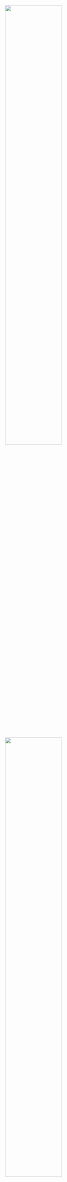 <p align="center">
  <br>
  <img src="./image/mkty_en_dark.svg#gh-dark-mode-only" style="width:60%;">
  <img src="./image/mkty_en_light.svg#gh-light-mode-only" style="width:60%;">
</p>
<br>

# Minh Khoe Tue Y Smart Healthcare System

## 🌍 Documentation Language

<p style="display: flex;align-items: center;">
  <img src="./image/PRC_flag.svg" alt="PRC" style="height: 1em;" /> 
  &nbsp;<a href="./README.md"><b>Chinese Simplified (简体中文)</b></a>&nbsp;|&nbsp;
  <img src="./image/USA_flag.svg" alt="USA" style="height: 1em;" /> 
  &nbsp;<a href="./README_EN.md"><b>English</b></a>&nbsp;|&nbsp;
  <img src="./image/SRV_flag.svg" alt="SRV" style="height: 1em;" /> 
  &nbsp;<a href="./README_VN.md"><b>Vietnamese (Tiếng Việt)</b></a>
</p>

> Please note that both the English and Vietnamese versions of this document are LLM-translated from the original Chinese version. While manually proofread, inconsistencies may exist. In case of any discrepancies, the Chinese version shall prevail.

**Full Project Title:** Minh Khoe Tue Y (_Chinese Simplified: 明康慧医_; _Vietnamese: Minh Khỏe Tuệ Y_; _Nom Script: 明劸慧醫_ ) — Design and Implementation of a Health Management and Diagnostic Assistance System Based on LLMs and Multimodal Artificial Intelligence
**Abbreviation:** MKTY Smart Healthcare System

## 📖 Project Overview

This project overview is based on the "Abstract" section of the associated undergraduate thesis paper:

&nbsp;&nbsp;&nbsp;&nbsp;Driven by the further proliferation of Internet applications and the rapid advancement of artificial intelligence technologies, the application of computer technology in the healthcare domain has become increasingly extensive. Growing public demand for healthcare services can no longer be met by traditional diagnosis and healthcare management models. Issues such as low diagnostic efficiency, uneven medical resource allocation, patient inconvenience, and reliance on experience-based decision-making are becoming increasingly pronounced. Therefore, how to leverage Internet technologies and cutting-edge AI—particularly large language models (LLMs) and multimodal technologies—to enhance the digitalization and intelligence of healthcare services has become an important research question.

&nbsp;&nbsp;&nbsp;&nbsp;To explore the potential of Internet and AI technologies, especially LLMs and multimodal AI, in the healthcare domain, this research presents the design and implementation of **Minh Khoe Tue Y (MKTY)**—a health management and diagnostic assistance system based on LLMs and multimodal Artificial Intelligence. This work also represents the author’s contribution as an undergraduate student toward improving doctor-patient communication and optimizing diagnostic workflows.

&nbsp;&nbsp;&nbsp;&nbsp;The MKTY platform is a distributed system that integrates nine core modules: **User Registration & Login, Personal Information Management, Multimodal Intelligent Diagnosis Assistance, Medical Q&A, Diagnostic Forum, Medical Record Management, Diagnostic Checklist Management, Resource Center, and Administrative Backend**. The overall architecture adopts a frontend-backend decoupled design. The backend business logic layer is built using the `Python Flask` framework, the database uses `MySQL`, and asynchronous messaging between the business logic and AI services is implemented using `RabbitMQ`, enabling distributed microservice deployment. The frontend utilizes `Vue3`, `axios`, and `Element Plus` for component-based UI and interactive features. System authentication is ensured via JWT to safeguard data security.

&nbsp;&nbsp;&nbsp;&nbsp;On the AI service side, the “Multimodal Intelligent Diagnosis Assistance” module is based on a cascaded architecture integrating the `BioMedCLIP` contrastive learning model and `MarianMTModel` neural machine translation model for Chinese-English translation. By analyzing medical images, it computes the relative probabilities of multiple diagnostic descriptions in Chinese. The Medical Q&A, in-depth question analysis, and other natural language generation tasks are powered by the `MKTY-3B-Chat` large language model, fine-tuned on extensive medical texts using `LLaMA-Factory` and based on `Qwen2.5-3B-Instruct`. The “In-depth Question Analysis” module adopts a novel LLM generation paradigm self-developed by the author—termed the “Discussion Mechanism”—which deeply mines and guides the reasoning capabilities of the LLM.

&nbsp;&nbsp;&nbsp;&nbsp;The full design and implementation process of the MKTY system is thoroughly presented in this thesis. The study begins by clarifying the industry background and rationale behind the chosen technology stack, then proceeds to analyze technical feasibility, core functional requirements, and implementation strategies in a layered fashion. The working principles and technical highlights of each module are discussed in detail, and system performance was comprehensively tested. The author concludes by summarizing achievements and proposing directions for future improvement. This project represents an exploratory endeavor in digital healthcare. If it can spark student interest in AI for healthcare and encourage broader participation in this field, that would be the greatest value of this research.

**Keywords:** `Digital Healthcare`; `Diagnostic Assistance`; `Large Language Model (LLM)`; `Multimodal AI`; `Vue3`; `Python Flask`

**The diagram below illustrates the system architecture:**

<div style="padding: 15px; text-align:center;">
  <img src="./image/architecture/architecture.svg" alt="System Architecture" style="width:85%;" />
</div><br>

**The following diagram shows the system’s functional modules:**

<div style="padding: 15px; text-align:center; background-color: rgb(255,255,255)">
  <img src="./image/module_structure/module_structure.svg" alt="System Functions" style="width:85%;" />
</div><br>

## 🛠️ Technology Stack

This project utilizes the following libraries, components, and open-source technologies:

- **Frontend:** Vue.js, Element Plus, Axios, marked.js, DOMPurify, highlight.js, jQuery  
- **Backend:** Python Flask, pika, weasyprint, smtplib, PIL, argon2, rich, SQLAlchemy  
- **Database:** MySQL  
- **Message Queue:** RabbitMQ  
- **Machine Learning & LLMs:** PyTorch, Transformers, Qwen2.5-3B-Instruct

## 🤖 Artificial Intelligence Technologies

### MKTY-3B-Chat Large-scale Language Model

> Public model weights available at:
> [https://huggingface.co/Duyu/MKTY-3B-Chat](https://huggingface.co/Duyu/MKTY-3B-Chat)

&nbsp;&nbsp;&nbsp;&nbsp;**The MKTY-3B-Chat Large-scale Language Model** (Chinese Simplified: _明康慧医大模型_; Vietnamese: _MKTY-3B-Chat Mô hình Ngôn ngữ Quy mô Lớn_) is a core component of this project and was developed as the undergraduate capstone project for the Faculty of Computer Science and Technology, Grade 2025, at Qilu University of Technology (Shandong Academy of Sciences).

&nbsp;&nbsp;&nbsp;&nbsp;With a parameter size of `3.09B` and quantization precision of `BF16`, the model has been fine-tuned and optimized specifically for domains such as medicine, healthcare, and biology, demonstrating superior performance compared to its base model, `Qwen2.5-3B-Instruct` (Chinese Simplified: _通义千问_). Fine-tuning was conducted using the LoRA (Low-Rank Adaptation) algorithm, focusing exclusively on Chinese language tasks. The process involved both incremental pretraining and supervised fine-tuning (SFT), implemented in two alternating rounds (i.e., one round of pretraining followed by one round of SFT, repeated once more). This design addresses the limitation of small-scale base models in absorbing domain-specific knowledge and mitigates the problem of catastrophic forgetting after a single SFT round.

**Training Data**:
&nbsp;&nbsp;&nbsp;&nbsp;The training corpus includes diverse biomedical texts, diagnostic and Q\&A datasets, medical exam multiple-choice questions, and self-awareness prompts. MKTY’s main application scenarios in this project are: medical Q\&A, in-depth model discussions, treatment plan summarization, and diagnosis and drug recommendation based on medical records. To support these use cases, domain-specific datasets were curated:

* Biomedical texts for incremental pretraining to enhance domain knowledge
* Medical Q\&A datasets for SFT to improve answer quality
* Clinical diagnostic texts to enhance case interpretation
* Medical exam questions to instruct answer format and decision-making patterns
* Self-awareness prompts to embed model identity and provenance knowledge

&nbsp;&nbsp;&nbsp;&nbsp;The total volume of training data is approximately `2.88 GB` compressed (about `6.79 GB` uncompressed). All datasets are open-source and used in compliance with their respective licenses. Due to the high volume and dispersed nature of the data, only major sources are listed below. All data were preprocessed via cleaning and formatting:

| Major Data Sources                                                                                                             |
| ------------------------------------------------------------------------------------------------------------------------------ |
| [https://huggingface.co/datasets/Flmc/DISC-Med-SFT/tree/main](https://huggingface.co/datasets/Flmc/DISC-Med-SFT/tree/main)     |
| [https://huggingface.co/datasets/Bolin97/MedicalQA/tree/main](https://huggingface.co/datasets/Bolin97/MedicalQA/tree/main)     |
| [https://huggingface.co/datasets/tyang816/MedChatZH/tree/main](https://huggingface.co/datasets/tyang816/MedChatZH/tree/main)   |
| [https://huggingface.co/datasets/TigerResearch/MedCT/tree/main](https://huggingface.co/datasets/TigerResearch/MedCT/tree/main) |
| [https://huggingface.co/datasets/hajhouj/med\_qa/tree/main](https://huggingface.co/datasets/hajhouj/med_qa/tree/main)          |
| [https://huggingface.co/datasets/ChenWeiLi/Medtext\_zhtw](https://huggingface.co/datasets/ChenWeiLi/Medtext_zhtw)              |
| Other datasets (omitted)                                                                                                       |

&nbsp;&nbsp;&nbsp;&nbsp;Special thanks are extended to the providers of the above datasets. Below is a loss curve illustrating the model’s cross-entropy reduction during incremental training. A total of 3+ epochs were run, covering 20,000 training steps over 6,000 batches per epoch:

<img src="./image/Loss_Figure.svg" alt="Loss Curve" style="width:85%;" />

<details>

<summary><b>Click here to expand the MKTY large model inference demo code</b></summary>

#### Model Loading and Text Generation Function Definition

```python
from transformers import AutoModelForCausalLM, AutoTokenizer

def load_model_and_tokenizer(model_name):
    model = AutoModelForCausalLM.from_pretrained(
        model_name,
        torch_dtype="auto",
        device_map="auto"
    )
    tokenizer = AutoTokenizer.from_pretrained(model_name)
    return model, tokenizer


def generate_response(prompt, messages, model, tokenizer, max_new_tokens=2000):
    messages.append({"role": "user", "content": prompt})
    text = tokenizer.apply_chat_template(
        messages,
        tokenize=False,
        add_generation_prompt=True
    )
    model_inputs = tokenizer([text], return_tensors="pt").to(model.device)
    generated_ids = model.generate(
        **model_inputs,
        max_new_tokens=max_new_tokens
    )
    generated_ids = [
        output_ids[len(input_ids):] for input_ids, output_ids in zip(model_inputs.input_ids, generated_ids)
    ]
    response = tokenizer.batch_decode(generated_ids, skip_special_tokens=True)[0]
    messages.append({"role": "assistant", "content": response})
    return response

```

#### Standard Q&A mode

```python
if __name__ == "__main__":
    model_name = r"MKTY-3B-Chat"
    messages = []
    model, tokenizer = load_model_and_tokenizer(model_name)
    while True:
        prompt = input("User> ")
        if prompt == "exit":
            break
        response = generate_response(prompt, messages, model, tokenizer)
        print("MKTY>", response)
```

#### Large Language Model Discussion Mechanism (LLMDM)

```python
if __name__ == "__main__":
    model_name = "MKTY-3B-Chat"
    discuss_rounds = 3
    agent_number = 3
    model, tokenizer = load_model_and_tokenizer(model_name)
    messages_arr = [[] for _ in range(agent_number)]
    while True:
        prompt = input("User> ")
        if prompt == "exit":
            break
        moderator_opinion = "暂无"
        for i in range(discuss_rounds):
            responses_arr = []
            prompt_per_round = "- 问题：\n" + prompt + "\n - 上轮讨论主持人意见：\n" + moderator_opinion + "\n - 请你结合主持人意见，对上述医疗或医学专业的问题发表详细观点，可以质疑并说明理由。\n"
            for j in range(agent_number):
                messages = messages_arr[j]
                response = generate_response(prompt_per_round, messages, model, tokenizer)
                responses_arr.append(response)
                print(f"第{i + 1}轮讨论，LLM {j + 1}观点>\n", response)
                print("-------------------")
            moderator_prompt = "- 问题：\n" + prompt + "\n\n"
            for res_index in range(len(responses_arr)):
                moderator_prompt = moderator_prompt + f"- LLM {res_index + 1}观点：\n" + responses_arr[res_index] + "\n\n"
            moderator_prompt = moderator_prompt + "对于给定的医疗相关问题，请综合各LLM观点，结合自身知识，得出你自己的判断，尽可能详尽，全部都分析到位，还要充分说明理由。\n"
            moderator_opinion = generate_response(moderator_prompt, [], model, tokenizer)
            print(f"第{i + 1}轮讨论，主持人的意见>\n", moderator_opinion)
            print("-------------------")
            clear_history(messages_arr)

```

</details>

### In-depth Agent Analysis

&nbsp;&nbsp;&nbsp;&nbsp;The "in-depth agent analysis" functionality is based on a custom-designed mechanism known as **Large Language Model Discussion Mechanism** `LLMDM`. It involves three hyperparameters: number of agents, number of discussion rounds, and convergence threshold. Identical models (MKTY-3B-Chat) with different contextual histories are treated as distinct agents.

&nbsp;&nbsp;&nbsp;&nbsp;In the first round, the system creates multiple simulated agents by assigning distinct context arrays to each. Each agent then independently responds to the target question. A "moderator" agent with no prior context synthesizes their responses. In subsequent rounds, the original question is merged with the moderator’s previous summary and redistributed to the agents, who again respond from their updated contexts. This process repeats until a maximum number of rounds is reached.

&nbsp;&nbsp;&nbsp;&nbsp;To assess semantic convergence, `BigBird` is used to embed the final-round outputs into sentence vectors. The mean pairwise distance among these vectors serves as a proxy for consensus—i.e., discussion convergence—which users can interpret qualitatively.

### Time Series Prediction Model with Text Integration

&nbsp;&nbsp;&nbsp;&nbsp;While most recent time series prediction models use `LSTM` or `GRU`, and newer Transformer-based models have emerged in 2024, these models rarely integrate multimodal inputs like text.

&nbsp;&nbsp;&nbsp;&nbsp;In this research, a GRU-based medical time series prediction model was proposed using clinical textual descriptions. The core methodology is as follows:

1. A basic GRU layer performs initial temporal modeling.
2. The frequency domain of historical time series is extracted via FFT, yielding amplitude and phase vectors.
3. Medical text is embedded using `BigBird`, and cross-attention is computed between these embeddings and the frequency-domain vectors.
4. The weighted frequency features are reconstructed using inverse FFT.
5. A threshold vector is computed via a linear layer, and a gating mechanism applies this vector to the reconstructed data.
6. The gated output is added to the GRU baseline output to yield the final prediction.

&nbsp;&nbsp;&nbsp;&nbsp;This design emphasizes the global pattern representation afforded by the frequency domain and its alignment with textual cues. For example, a clinical note stating "increased heart rate" aligns with higher amplitudes in the high-frequency components of an ECG waveform—a correlation that cross-attention can capture but time-domain features alone may not.

**The model architecture is illustrated below:**

<div style="padding: 10px; text-align:center; background-color: rgb(255,255,255)">
  <img src="./image/time_series_prediction_model/time_series_prediction_model.svg" alt="Time Series Prediction Model" style="width:75%;" />
</div>

#### Mathematical Formulation

<details>

<summary><b>Click to expand model formulation</b></summary>

##### 1. Text Encoding

Let medical text input be \$T\$. The pre-trained `BigBird` encoder yields:

$$
H_T = \text{BigBird}(T)
$$

Parameters of `BigBird` are frozen during training.

##### 2. Time Series Frequency Transformation

Given time series input \$X\$, compute its FFT:

$$
X_f = \text{FFT}(X)
$$

##### 3. Temporal Feature Extraction

Time-domain features are extracted via GRU:

$$
H_s = \text{GRU}(X)
$$

##### 4. Cross-Attention Mechanism

From \$H\_T\$, compute Query (\$Q\$) and Key (\$K\$); from \$X\_f\$, compute Value (\$V\$):

$$
Q = W_Q H_T,\quad K = W_K H_T,\quad V = W_V X_f
$$

Attention scores:

$$
A = \text{Softmax}\left(\frac{QK^T}{\sqrt{d_k}}\right)
$$

Cross-attention output:

$$
O = A \cdot V
$$

##### 5. Gating Mechanism

Apply inverse FFT to \$O\$, then pass through a Sigmoid to obtain gating factor \$G\$:

$$
G = \text{Sigmoid}(\text{IFFT}(O))
$$

##### 6. Modality Fusion

Fuse \$G\$ and GRU output \$H\_s\$:

$$
H_f = G \cdot H_s
$$

Final prediction:

$$
\hat{Y} = \text{Dense}(H_f + H_s)
$$

##### Symbol Glossary

* \$T\$: Medical text input
* \$X\$: Medical time series input
* \$H\_T\$: Text embedding features
* \$X\_f\$: Frequency-domain representation of \$X\$
* \$H\_s\$: Time-domain features from GRU
* \$Q\$, \$K\$, \$V\$: Cross-attention query, key, value
* \$A\$: Attention matrix
* \$O\$: Cross-attention output
* \$G\$: Gating factor
* \$H\_f\$: Fused feature representation
* \$\hat{Y}\$: Final prediction
* \$W\_Q\$, \$W\_K\$, \$W\_V\$: Learnable projection matrices

</details>

## 🚀 Project Deployment

### 1. Hardware Requirements

&nbsp;&nbsp;&nbsp;&nbsp;This system is designed as a distributed architecture. It is recommended to deploy across multiple servers depending on performance requirements. The backend for business logic, the database server, and the SSR frontend server do not have specific hardware demands. The most performance-sensitive layer is the intelligent service layer. The Minh Khoe Tue Y large-scale model (MKTY-3B-Chat) requires 8GB of VRAM for weights and inference cache, BioMedCLIP requires 2GB, and BigBird also needs 2GB. The time-series forecasting model consumes negligible VRAM. The system can still be launched without deploying some or all of the AI services; however, only the backend and CSR/SSR frontend components will function, and corresponding AI functionalities will be unavailable.

### 2. Cloning Code and Model Weights

#### (1) Clone Source Code

```bash
git clone https://github.com/duyu09/MKTY-System.git
```

#### (2) Download Model Weights

* **(1) MKTY-3B-Chat Large-scale Language Model**
  Repository size: `6.19 GB`

```bash
git lfs install
git clone https://huggingface.co/Duyu/MKTY-3B-Chat
```

* **(2) BioMedCLIP Model**
  Repository size: `790 MB`

```bash
git lfs install
git clone https://huggingface.co/microsoft/BiomedCLIP-PubMedBERT_256-vit_base_patch16_224
```

* **(3) MarianMT Model**
  Repository size: `1.18 GB`

&nbsp;&nbsp;&nbsp;&nbsp;This repository does not require manual cloning. It will be automatically downloaded by the `transformers` library during the first launch of the small-scale model module. Ensure sufficient disk space for the cache. Considering that servers may be located in Mainland China, environment variables are preset in the relevant scripts to redirect [https://huggingface.co/](https://huggingface.co/) to the mirror site [https://hf-mirror.com/](https://hf-mirror.com/). If your server is outside Mainland China, please remove those lines of code.

* **(4) MKTY Fusion Text Medical Time-Series Prediction Model**

Pretrained weights are not currently available. The model size is under `10 MB`.

### 3. Environment Setup

&nbsp;&nbsp;&nbsp;&nbsp;Different components require different environments. Both the business logic backend and intelligent services backend depend on `Python 3.9+` and the `RabbitMQ` message queue, which in turn depends on the `Erlang` environment. Refer to the [Python official site](https://www.python.org/downloads/) and [RabbitMQ official site](https://www.rabbitmq.com/download.html) for installation. It is recommended to use a virtual environment for deployment.

#### (1) Business Logic Backend

##### Dependency Installation

```bash
pip install -r requirements-rp.txt
```

##### Source Files

`\backend\run.py`, `\backend\util.py`.

Note: The `weasyprint` library requires external software for proper operation. Its dependencies vary by operating system. Please consult online resources tailored to your setup.

#### (2) Large-scale Model Inference

##### Dependency Installation

```bash
pip install -r requirements-lm.txt
```

Note: `torch` and `transformers` versions depend on your hardware and CUDA configuration. Refer to the [PyTorch website](https://pytorch.org/get-started/locally/) for suitable installation.

##### Source Files

`\backend\large_model.py`, `\backend\large_model_util.py`, and the MKTY-3B-Chat model directory.

#### (3) Small-scale Model Inference

##### Dependency Installation

```bash
pip install -r requirements-mm.txt
```

Note: Same version considerations apply as with the large model setup.

##### Source Files

`\backend\modest_model.py`, `\backend\modest_model_util.py`, and the BioMedCLIP model directory.

#### (4) BigBird and Time Series Prediction Model

##### Environment Installation

```bash
pip install -r requirements-bb.txt
```

##### Code Files

`\backend\tsbb_model.py`, `\backend\tsbb_model_util.py`.

#### (5) Database Initialization

&nbsp;&nbsp;&nbsp;&nbsp;The system uses a `MySQL` database. Version 8.0+ is required for JSON data support. Refer to the [MySQL official site](https://dev.mysql.com/doc/) for installation instructions. Use the SQL script `\backend\script.sql` to initialize the database schema. This project also provides sample data, you can execute `backend\demo_data.sql` script to import the sample data and start the project quickly, demo username: `test`, password: `123`.

#### (6) Frontend Setup

&nbsp;&nbsp;&nbsp;&nbsp;The frontend is built and run using `Vite` and recommends `Node.js v22.12.0+` and the `yarn` package manager. See the [Node.js website](https://nodejs.org/) and [Yarn website](https://yarnpkg.com/). Frontend source directory: `\frontend`.

#### (7) Admin Panel

&nbsp;&nbsp;&nbsp;&nbsp;The admin panel uses `Python Flask` for the backend and `Vue` + `Vue-cli` for the frontend. Recommended environments are `Python 3.9+` and `Node v22.12.0+`. Admin frontend directory: `\admin_frontend`; Admin backend directory: `\admin_backend`.

Backend Frontend Dependency Installation:

```bash
cd \admin_frontend
yarn install
```

Backend Backend Dependency Installation:

```bash
pip install -r requirements-admin.txt
```

### 4. Running the System

&nbsp;&nbsp;&nbsp;&nbsp;After installing all code, models, dependencies, and environments, **please modify the global configuration variables** (such as model paths and database connection information) based on your specific deployment settings. These configurations are located at the beginning of `run.py`, `modest_model.py`, and `large_model.py`. Ensure that the MySQL database and all RabbitMQ services are operational before starting.

#### (1) Business Logic Backend

```bash
python \backend\run.py
```

#### (2) Large-scale Model Inference

```bash
python \backend\large_model.py
```

#### (3) Small-scale Model Inference

```bash
python \backend\modest_model.py
```

#### (4) Frontend

Modify the API base URL and endpoints at the top of `\frontend\src\api\api.js` before running or building.

```bash
cd \frontend
yarn install  # Initialize
yarn dev  # Start development server
yarn build  # Build for production
```

The built frontend can be deployed via various methods, such as with `Nginx` reverse proxy. See the [Nginx documentation](https://nginx.org/en/docs/). Alternatively, serve it using Python:

```bash
cd dist
python -m http.server 8092
```

## 💻 UI Showcase

The table below presents selected frontend UI displays. Please enlarge images for details.

|                                                                   |                                                                                   |                                                                                         |                                                                                         |
| ----------------------------------------------------------------- | --------------------------------------------------------------------------------- | --------------------------------------------------------------------------------------- | --------------------------------------------------------------------------------------- |
| <img alt="forum_04" src="./image/ui_image/forum_04.jpg"/>         | <img alt="forum_05" src="./image/ui_image/forum_05.jpg"/>                         | <img alt="homepage" src="./image/ui_image/homepage.jpg"/>                               | <img alt="homepage_02" src="./image/ui_image/homepage_02.jpg"/>                         |
| <img alt="homepage_03" src="./image/ui_image/homepage_03.jpg"/>   | <img alt="medcial_list" src="./image/ui_image/medcial_list.jpg"/>                 | <img alt="medcial_list_02" src="./image/ui_image/medcial_list_02.jpg"/>                 | <img alt="medcial_list_03" src="./image/ui_image/medcial_list_03.jpg"/>                 |
| <img alt="mkty_chat" src="./image/ui_image/mkty_chat.jpg"/>       | <img alt="mkty_chat_02" src="./image/ui_image/mkty_chat_02.jpg"/>                 | <img alt="mkty_chat_03" src="./image/ui_image/mkty_chat_03.jpg"/>                       | <img alt="mkty_chat_04" src="./image/ui_image/mkty_chat_04.jpg"/>                       |
| <img alt="mkty_chat_05" src="./image/ui_image/mkty_chat_05.jpg"/> | <img alt="multimodal_diagnosis" src="./image/ui_image/multimodal_diagnosis.jpg"/> | <img alt="multimodal_diagnosis_02" src="./image/ui_image/multimodal_diagnosis_02.jpg"/> | <img alt="multimodal_diagnosis_03" src="./image/ui_image/multimodal_diagnosis_03.jpg"/> |
| <img alt="welcome_page" src="./image/ui_image/welcome_page.jpg"/> | <img alt="welcome_page_02" src="./image/ui_image/welcome_page_02.jpg"/>           |                                                                                         |                                                                                         |

## 🎓 Project Authors

```
██\      ██\     ██\   ██\   ████████\  ██\     ██\
███\    ███ |    ██ | ██  |  \__██  __| \██\   ██  |
████\  ████ |    ██ |██  /      ██ |     \██\ ██  /
██\██\██ ██ |    █████  /       ██ |      \████  /
██ \███  ██ |    ██  ██<        ██ |       \██  /
██ |\█  /██ |    ██ |\██\       ██ |        ██ |
██ | \_/ ██ |██\ ██ | \██\ ██\  ██ |██\     ██ |██\
\__|     \__|\__|\__|  \__|\__| \__|\__|    \__|\__|
```

This project serves as the graduation thesis for the 2025 batch of undergraduate students in the Faculty of Computer Science and Technology, Qilu University of Technology (Shandong Academy of Sciences).

### 👤 Project Author & Copyright Notice

- **Du Yu** (Chinese Simplified: _杜宇_; Vietnamese: _Đỗ Vũ_; Email: <202103180009@stu.qlu.edu.cn> and <qluduyu09@163.com>), undergraduate student at Faculty of Computer Science and Technology, Qilu University of Technology (Shandong Academy of Sciences).

### 🏫 Thesis Advisors

- Academic Mentor: **Jiang Wenfeng** (Chinese Simplified: _姜文峰_; Vietnamese: _Khương Văn Phong_), Associate professor, Faculty of Computer Science and Technology, Qilu University of Technology (Shandong Academy of Sciences)
- Enterprise Mentor: **Li Jun** (Chinese Simplified: _李君_; Vietnamese: _Lý Quân_), Senior software engineer, Shandong Strong (Shichuang) Software Training College, Ambow Education Group ([NYSE: AMBO](https://www.nyse.com/quote/XASE:AMBO))

### ⚖️ Open Source License

    This system is publicly released under the **Mozilla Public License 2.0 (MPL-2.0)** with **Additional Terms**. Before downloading, using, modifying, or distributing this software project or its source code, please carefully read and fully understand the content of the [LICENSE](./LICENSE) file.

<details>

<summary><b>Click to expand Additional Terms</b></summary>

---

Additional Terms
----------------

The following Additional Terms are hereby incorporated into this License, in accordance with Section 3.0 of the Mozilla Public License, Version 2.0 (MPL-2.0). These terms apply to all copies and Derivative Works of the Covered Software:

1. **Reciprocal Licensing**
   If any part of this code is used in another project (whether modified or unmodified), the corresponding files must be made open source under the MPL-2.0 or a license compatible with it.

2. **Attribution Requirement**
   You must clearly acknowledge the use of this software in the documentation, README file, or About page of your product. The acknowledgment must include:

   * The name of this project;
   * A link to the official repository;
   * The name or pseudonym of the original author.

3. **Transparency of Open Source Use**
   You may not obfuscate, remove, or conceal the fact that this software is open source and is used in your project.

4. **Multilingual Attribution Requirement**
   To ensure accurate and transparent attribution, the following multilingual requirements apply unless otherwise exempted under Section 4.3:

   4.1 **Language Coverage Requirement**
   Attribution must be provided in both:

   * (i) At least one legally recognized official language of the user's country of nationality (or the de facto common language if no official language exists); and
   * (ii) At least one of: Simplified Chinese, Traditional Chinese, English, or Vietnamese.

   4.2 **Proper Noun Translation Standards**
   For names of individuals, organizations, or creative works relating to this project, the standard translations provided in this project's README (in Chinese, English, or Vietnamese) must be used as a priority. If translated into other languages, the following order of precedence applies:

   * (i) Mandatory legal requirements in the target jurisdiction;
   * (ii) Relevant ISO standards;
   * (iii) International diplomatic or cultural naming conventions.

   4.3 **Language Exemption Conditions**
   The multilingual attribution requirement is waived if:

   * The user's official or common language is already Chinese (Simplified/Traditional), English, or Vietnamese;
   * The region where the software is distributed imposes stricter language or attribution regulations.

   4.4 **Consequences of Noncompliance**
   Noncompliance with the above requirements will be interpreted as an attempt to obscure or misrepresent:

   * The open-source nature of this software; and
   * The fact that this open-source project is incorporated in your product.

---

</details>

#### Notes

1. It is strongly emphasized that you must comply with the terms specified in the `LICENSE` file (MPL-2.0 + Additional Terms). **The author adopts a “zero tolerance” policy towards copyright infringement.** While the author fully supports and welcomes the use of this project and its source code, any act of violation will be pursued through legal means, seeking the most severe legal remedies and compensation permitted by law.

2. Infringement Risk Warning: Although the use of this project (in part or whole) for commercial sale—such as under the guise of "course design" or "graduation project"—is not explicitly prohibited by the MPL-2.0 license and its additional terms, it is **mandatory** to clearly and prominently state the following:

   * The project name (at minimum the abbreviation “MKTY” or the full name “Minh Khoe Tue Y”);
   * The original author (at minimum “DuYu”);
   * The official open-source repository link ([https://github.com/duyu09/MKTY-System](https://github.com/duyu09/MKTY-System)).

   Failure to do so may constitute an attempt to "obscure or conceal the open-source nature of this software and its usage in your project."

3. If you become aware of any individual or organization violating the open-source license or the above terms, you are encouraged to report it. Reporting methods include, but are not limited to, emailing any of the project authors or filing an issue on the open-source platform where this project is hosted.

## 🔗 Links

- Qilu University of Technology (Shandong Academy of Sciences): [https://www.qlu.edu.cn/](https://www.qlu.edu.cn/)
  
- Shandong Computer Center (National Supercomputing Center in Jinan, _NSCCJN_): [https://www.nsccjn.cn/](https://www.nsccjn.cn/)

- Faculty of Computer Science and Technology, Qilu University of Technology (Shandong Academy of Sciences): [http://jsxb.scsc.cn/](http://jsxb.scsc.cn/)

- DuYu's GitHub Account: [https://github.com/duyu09/](https://github.com/duyu09/)

## 📊 Visitor Statistics

<div><b>Number of Total Visits (All of Duyu09's GitHub Projects): </b><br><img src="https://profile-counter.glitch.me/duyu09/count.svg" /></div>

<div><b>Number of Total Visits (MKTY): </b>
<br><img src="https://profile-counter.glitch.me/duyu09-MKTY-SYSTEM/count.svg" /></div>
